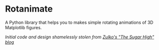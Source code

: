 # Rotanimate
A Python library that helps you to makes simple rotating animations of 3D Matplotlib figures.

*Initial code and design shamelessly stolen from [Zulko's "The Sugar High" blog](https://zulko.wordpress.com/2012/09/29/animate-your-3d-plots-with-pythons-matplotlib/)*
